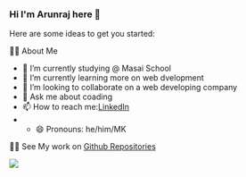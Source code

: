 ### Hi I'm Arunraj here 👋

Here are some ideas to get you started:


🙋‍♂️ About Me
- 🔭 I’m currently studying @ Masai School
- 🌱 I’m currently learning more on web dvelopment
- 👯 I’m looking to collaborate on a web developing company
- 💬 Ask me about coading
- 📫 How to reach me:[LinkedIn](https://www.linkedin.com/in/arunraj-mk-45241b237/) 
- - 😄 Pronouns: he/him/MK

👨‍💻 See My work on [Github Repositories](https://github.com/ArunrajMK?tab=repositories)

<img src="https://github-readme-stats.vercel.app/api?username=ArunrajMK&&show_icons=true&title_color=ffffff&icon_color=bb2acf&text_color=daf7dc&bg_color=151515"/>

